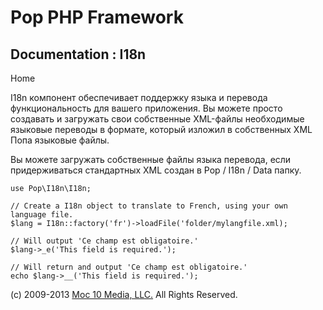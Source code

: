 Pop PHP Framework
=================

Documentation : I18n
----------------------

Home

I18n компонент обеспечивает поддержку языка и перевода
функциональность для вашего приложения. Вы можете просто создавать и
загружать свои собственные XML-файлы необходимые языковые переводы в
формате, который изложил в собственных XML Попа языковые файлы.

Вы можете загружать собственные файлы языка перевода, если
придерживаться стандартных XML создан в Pop / I18n / Data папку.

    use Pop\I18n\I18n;

    // Create a I18n object to translate to French, using your own language file.
    $lang = I18n::factory('fr')->loadFile('folder/mylangfile.xml);

    // Will output 'Ce champ est obligatoire.'
    $lang->_e('This field is required.');

    // Will return and output 'Ce champ est obligatoire.'
    echo $lang->__('This field is required.');

\(c) 2009-2013 [Moc 10 Media, LLC.](http://www.moc10media.com) All
Rights Reserved.
